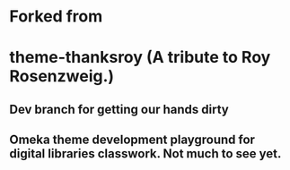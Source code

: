 # Forked from
# theme-thanksroy (A tribute to Roy Rosenzweig.)
## Dev branch for getting our hands dirty
## Omeka theme development playground for digital libraries classwork. Not much to see yet. 

